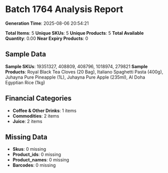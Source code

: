 # Batch 1764 Analysis Report

**Generation Time**: 2025-08-06 20:54:21

**Total Items**: 5
**Unique SKUs**: 5
**Unique Products**: 5
**Total Available Quantity**: 0.00
**Near Expiry Products**: 0

## Sample Data
**Sample SKUs**: 19351327, 408809, 408796, 1018974, 279821
**Sample Products**: Royal Black Tea Cloves (20 Bag), Italiano Spaghetti Pasta (400g), Juhayna Pure Pineapple (1L), Juhayna Pure Apple (235ml), Al Doha Egyptian Rice (1kg)

## Financial Categories
- **Coffee & Other Drinks**: 1 items
- **Commodities**: 2 items
- **Juice**: 2 items

## Missing Data
- **Skus**: 0 missing
- **Product_ids**: 0 missing
- **Product_names**: 0 missing
- **Barcodes**: 0 missing
